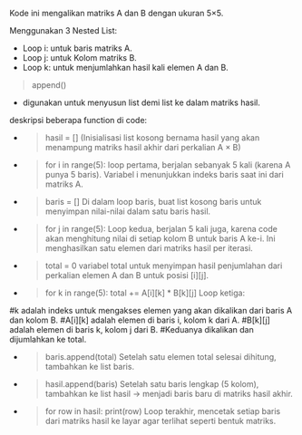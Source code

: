 Kode ini mengalikan matriks A dan B dengan ukuran 5×5.

Menggunakan 3 Nested List:

* Loop i: untuk baris matriks A.
* Loop j: untuk Kolom matriks B.
* Loop k: untuk menjumlahkan hasil kali elemen A dan B.

>append()
- digunakan untuk menyusun list demi list ke dalam matriks hasil.

deskripsi beberapa function di code:

* >hasil = []
  (Inisialisasi list kosong bernama hasil yang akan menampung matriks hasil akhir dari perkalian A × B)

* >for i in range(5):
   loop pertama, berjalan sebanyak 5 kali (karena A punya 5 baris). Variabel i menunjukkan indeks baris saat ini dari matriks A.

* >baris = []
  Di dalam loop baris, buat list kosong baris untuk menyimpan nilai-nilai dalam satu baris hasil.

* >for j in range(5):
  Loop kedua, berjalan 5 kali juga, karena code akan menghitung nilai di setiap kolom B untuk baris A ke-i. Ini menghasilkan satu elemen dari matriks hasil per iterasi.

*  >total = 0
  variabel total untuk menyimpan hasil penjumlahan dari perkalian elemen A dan B untuk posisi [i][j].

*  >for k in range(5):
            total += A[i][k] * B[k][j]
  Loop ketiga:

#k adalah indeks untuk mengakses elemen yang akan dikalikan dari baris A dan kolom B.
#A[i][k] adalah elemen di baris i, kolom k dari A.
#B[k][j] adalah elemen di baris k, kolom j dari B.
#Keduanya dikalikan dan dijumlahkan ke total.

* >baris.append(total)
  Setelah satu elemen total selesai dihitung, tambahkan ke list baris.

* >hasil.append(baris)
  Setelah satu baris lengkap (5 kolom), tambahkan ke list hasil → menjadi baris baru di matriks hasil akhir.

* >for row in hasil:
    print(row)
  Loop terakhir, mencetak setiap baris dari matriks hasil ke layar agar terlihat seperti bentuk matriks.

  
